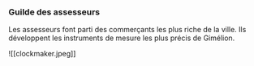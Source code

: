 ### Guilde des assesseurs
Les assesseurs font parti des commerçants les plus riche de la ville. Ils développent les instruments de mesure les plus précis de Gimélion. 

![[clockmaker.jpeg]]